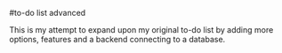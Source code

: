 #to-do list advanced

This is my attempt to expand upon my original to-do list by adding more options, features and a backend connecting to a database.